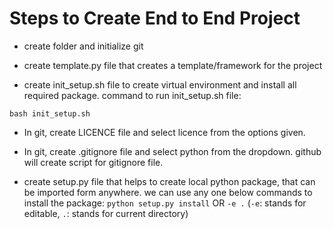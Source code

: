 # Steps to Create End to End Project

* create folder and initialize git

* create template.py file that creates a template/framework for the project

* create init_setup.sh file to create virtual environment and install all required package. command to run init_setup.sh file: 
```
bash init_setup.sh
```

* In git, create LICENCE file and select licence from the options given.

* In git, create .gitignore file and select python from the dropdown. github will create script for gitignore file.

* create setup.py file that helps to create local python package, that can be imported form anywhere. we can use any one below commands to install the package:
```python setup.py install```
OR
```-e .``` 
(`-e`: stands for editable, `.`: stands for current directory)




